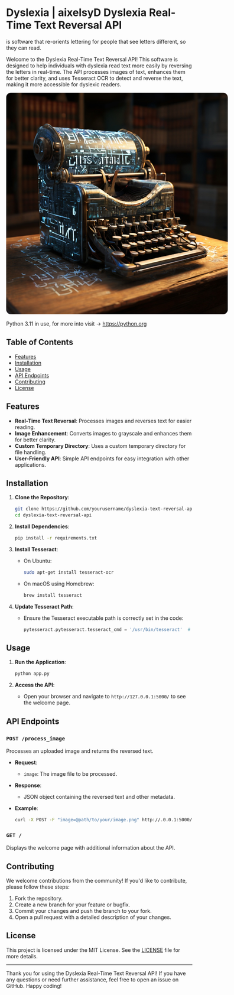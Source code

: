 # Dyslexia | aixelsyD  Dyslexia Real-Time Text Reversal API
is software that re-orients lettering for people that see letters different, so they can read.

Welcome to the Dyslexia Real-Time Text Reversal API! This software is designed to help individuals with dyslexia read text more easily by reversing the letters in real-time. The API processes images of text, enhances them for better clarity, and uses Tesseract OCR to detect and reverse the text, making it more accessible for dyslexic readers.

<img style="align:center;border-radius:13px;max-width:800px;width:600px;" src="tesseract.jpeg"/>

Python 3.11 in use, for more into visit -> https://python.org



## Table of Contents
- [Features](#features)
- [Installation](#installation)
- [Usage](#usage)
- [API Endpoints](#api-endpoints)
- [Contributing](#contributing)
- [License](#license)

## Features
- **Real-Time Text Reversal**: Processes images and reverses text for easier reading.
- **Image Enhancement**: Converts images to grayscale and enhances them for better clarity.
- **Custom Temporary Directory**: Uses a custom temporary directory for file handling.
- **User-Friendly API**: Simple API endpoints for easy integration with other applications.

## Installation
1. **Clone the Repository**:
    ```bash
    git clone https://github.com/yourusername/dyslexia-text-reversal-api.git
    cd dyslexia-text-reversal-api
    ```

2. **Install Dependencies**:
    ```bash
    pip install -r requirements.txt
    ```

3. **Install Tesseract**:
    - On Ubuntu:
      ```bash
      sudo apt-get install tesseract-ocr
      ```
    - On macOS using Homebrew:
      ```bash
      brew install tesseract
      ```

4. **Update Tesseract Path**:
    - Ensure the Tesseract executable path is correctly set in the code:
      ```python
      pytesseract.pytesseract.tesseract_cmd = '/usr/bin/tesseract'  # Update this path if necessary
      ```

## Usage
1. **Run the Application**:
    ```bash
    python app.py
    ```

2. **Access the API**:
    - Open your browser and navigate to `http://127.0.0.1:5000/` to see the welcome page.

## API Endpoints
### `POST /process_image`
Processes an uploaded image and returns the reversed text.

- **Request**:
  - `image`: The image file to be processed.

- **Response**:
  - JSON object containing the reversed text and other metadata.

- **Example**:
    ```bash
    curl -X POST -F "image=@path/to/your/image.png" http://.0.0.1:5000/process_image
    ```

### `GET /`
Displays the welcome page with additional information about the API.

## Contributing
We welcome contributions from the community! If you'd like to contribute, please follow these steps:
1. Fork the repository.
2. Create a new branch for your feature or bugfix.
3. Commit your changes and push the branch to your fork.
4. Open a pull request with a detailed description of your changes.

## License
This project is licensed under the MIT License. See the [LICENSE](LICENSE) file for more details.

---

Thank you for using the Dyslexia Real-Time Text Reversal API! If you have any questions or need further assistance, feel free to open an issue on GitHub. Happy coding!
